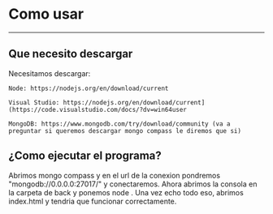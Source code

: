 <h1>Como usar</h1>
<hr>
<h2>Que necesito descargar</h2>
Necesitamos descargar:

    Node: https://nodejs.org/en/download/current 

    Visual Studio: https://nodejs.org/en/download/current](https://code.visualstudio.com/docs/?dv=win64user 

    MongoDB: https://www.mongodb.com/try/download/community (va a preguntar si queremos descargar mongo compass le diremos que si)
<h2>¿Como ejecutar el programa?</h2>
<p>
  Abrimos mongo compass y en el url de la conexion pondremos "mongodb://0.0.0.0:27017/" y conectaremos.
  Ahora abrimos la consola en la carpeta de back y ponemos node . Una vez echo todo eso, abrimos index.html y tendria que funcionar correctamente.
</p>
